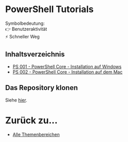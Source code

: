 # PowerShell Tutorials

Symbolbedeutung:<br />
👉 Benutzeraktivität<br />
⚡ Schneller Weg

## Inhaltsverzeichnis

- [PS 001 - PowerShell Core - Installation auf Windows](https://github.com/bugfrei/ps001-ps-core_install_win/blob/main/readme.md)
- [PS 002 - PowerShell Core - Installation auf dem Mac](https://github.com/bugfrei/ps002-ps-core_install_mac/blob/main/readme.md)

## Das Repository klonen

Siehe [hier](./clone-this-repo_de.md).

# Zurück zu...

- [Alle Themenbereichen](https://github.com/bugfrei/itea.git)
